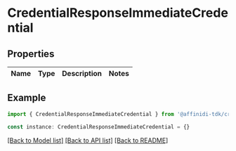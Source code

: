 # CredentialResponseImmediateCredential

## Properties

| Name | Type | Description | Notes |
| ---- | ---- | ----------- | ----- |

## Example

```typescript
import { CredentialResponseImmediateCredential } from '@affinidi-tdk/credential-issuance-client'

const instance: CredentialResponseImmediateCredential = {}
```

[[Back to Model list]](../README.md#documentation-for-models) [[Back to API list]](../README.md#documentation-for-api-endpoints) [[Back to README]](../README.md)
